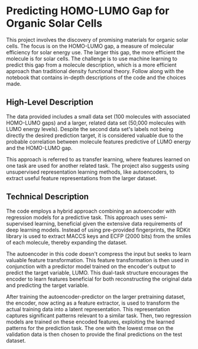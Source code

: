 # Predicting HOMO-LUMO Gap for Organic Solar Cells

This project involves the discovery of promising materials for organic solar cells. The focus is on the HOMO-LUMO gap, a measure of molecular efficiency for solar energy use. The larger this gap, the more efficient the molecule is for solar cells. The challenge is to use machine learning to predict this gap from a molecule description, which is a more efficient approach than traditional density functional theory. Follow along with the notebook that contains in-depth descriptions of the code and the choices made.

## High-Level Description

The data provided includes a small data set (100 molecules with associated HOMO-LUMO gaps) and a larger, related data set (50,000 molecules with LUMO energy levels). Despite the second data set's labels not being directly the desired prediction target, it is considered valuable due to the probable correlation between molecule features predictive of LUMO energy and the HOMO-LUMO gap.

This approach is referred to as transfer learning, where features learned on one task are used for another related task. The project also suggests using unsupervised representation learning methods, like autoencoders, to extract useful feature representations from the larger dataset.

## Technical Description

The code employs a hybrid approach combining an autoencoder with regression models for a predictive task. This approach uses semi-supervised learning, beneficial given the extensive data requirements of deep learning models. Instead of using pre-provided fingerprints, the RDKit library is used to extract MACCS keys and ECFP (2000 bits) from the smiles of each molecule, thereby expanding the dataset.

The autoencoder in this code doesn't compress the input but seeks to learn valuable feature transformation. This feature transformation is then used in conjunction with a predictor model trained on the encoder's output to predict the target variable, LUMO. This dual-task structure encourages the encoder to learn features beneficial for both reconstructing the original data and predicting the target variable.

After training the autoencoder-predictor on the larger pretraining dataset, the encoder, now acting as a feature extractor, is used to transform the actual training data into a latent representation. This representation captures significant patterns relevant to a similar task. Then, two regression models are trained on these encoded features, exploiting the learned patterns for the prediction task. The one with the lowest rmse on the validation data is then chosen to provide the final predictions on the test dataset.
